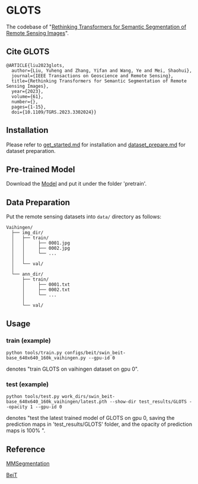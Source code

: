 # GLOTS
The codebase of "[Rethinking Transformers for Semantic Segmentation of Remote Sensing Images](https://ieeexplore.ieee.org/abstract/document/10209224)".

## Cite GLOTS

```
@ARTICLE{liu2023glots,
  author={Liu, Yuheng and Zhang, Yifan and Wang, Ye and Mei, Shaohui},
  journal={IEEE Transactions on Geoscience and Remote Sensing}, 
  title={Rethinking Transformers for Semantic Segmentation of Remote Sensing Images}, 
  year={2023},
  volume={61},
  number={},
  pages={1-15},
  doi={10.1109/TGRS.2023.3302024}}
```

## Installation

Please refer to [get_started.md](https://github.com/open-mmlab/mmsegmentation/blob/main/docs/en/get_started.md#installation) for installation and [dataset_prepare.md](https://github.com/open-mmlab/mmsegmentation/blob/main/docs/en/user_guides/2_dataset_prepare.md#prepare-datasets) for dataset preparation.

## Pre-trained Model

Download the [Model](https://conversationhub.blob.core.windows.net/beit-share-public/beitv2/beitv2_base_patch16_224_pt1k_ft21k.pth?sv=2021-10-04&st=2023-06-08T11%3A16%3A02Z&se=2033-06-09T11%3A16%3A00Z&sr=c&sp=r&sig=N4pfCVmSeq4L4tS8QbrFVsX6f6q844eft8xSuXdxU48%3D) and put it under the folder 'pretrain'.

## Data Preparation

Put the remote sensing datasets into `data/` directory as follows:
```
Vaihingen/
  ├── img_dir/
  │   ├── train/
  │   │     ├── 0001.jpg
  │   │     ├── 0002.jpg
  │   │     └── ...
  │   │
  │   └── val/
  │ 
  └── ann_dir/
      ├── train/
      │     ├── 0001.txt
      │     ├── 0002.txt
      │     └── ...
      │
      └── val/
```

## Usage

### train (example)

`python tools/train.py configs/beit/swin_beit-base_640x640_160k_vaihingen.py --gpu-id 0`

denotes "train GLOTS on vaihingen dataset on gpu 0".

### test (example)

`python tools/test.py work_dirs/swin_beit-base_640x640_160k_vaihingen/latest.pth --show-dir test_results/GLOTS --opacity 1 --gpu-id 0`

denotes "test the latest trained model of GLOTS on gpu 0, saving the prediction maps in 'test_results/GLOTS' folder, and the opacity of prediction maps is 100\% ".

## Reference

[MMSegmentation](https://github.com/open-mmlab/mmsegmentation/tree/main)

[BeiT](https://github.com/microsoft/unilm/tree/master/beit2)

